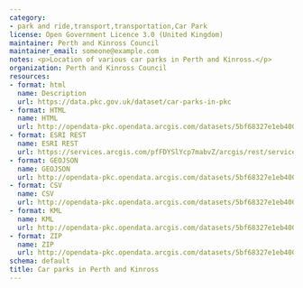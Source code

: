 ```yaml
---
category:
- park and ride,transport,transportation,Car Park
license: Open Government Licence 3.0 (United Kingdom)
maintainer: Perth and Kinross Council
maintainer_email: someone@example.com
notes: <p>Location of various car parks in Perth and Kinross.</p>
organization: Perth and Kinross Council
resources:
- format: html
  name: Description
  url: https://data.pkc.gov.uk/dataset/car-parks-in-pkc
- format: HTML
  name: HTML
  url: http://opendata-pkc.opendata.arcgis.com/datasets/5bf68327e1eb4001a45191b37e248b9b_0
- format: ESRI REST
  name: ESRI REST
  url: https://services.arcgis.com/pfFDYSlYcp7mabvZ/arcgis/rest/services/Car_parking_points/FeatureServer/0
- format: GEOJSON
  name: GEOJSON
  url: http://opendata-pkc.opendata.arcgis.com/datasets/5bf68327e1eb4001a45191b37e248b9b_0.geojson
- format: CSV
  name: CSV
  url: http://opendata-pkc.opendata.arcgis.com/datasets/5bf68327e1eb4001a45191b37e248b9b_0.csv
- format: KML
  name: KML
  url: http://opendata-pkc.opendata.arcgis.com/datasets/5bf68327e1eb4001a45191b37e248b9b_0.kml
- format: ZIP
  name: ZIP
  url: http://opendata-pkc.opendata.arcgis.com/datasets/5bf68327e1eb4001a45191b37e248b9b_0.zip
schema: default
title: Car parks in Perth and Kinross
---
```

